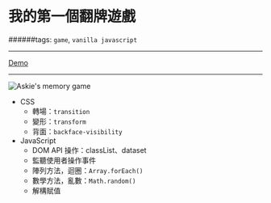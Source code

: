 # 我的第一個翻牌遊戲

######tags: `game`, `vanilla javascript`

---

[Demo](https://askiebaby.github.io/memory-game/)

---

![Askie's memory game](https://i.imgur.com/6CrRTbE.gif)

- CSS
  - 轉場：`transition`
  - 變形：`transform`
  - 背面：`backface-visibility`
- JavaScript
  - DOM API 操作：classList、dataset
  - 監聽使用者操作事件
  - 陣列方法，迴圈：`Array.forEach()`
  - 數學方法，亂數：`Math.random()`
  - 解構賦值
